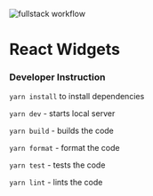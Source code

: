 ![fullstack workflow](https://github.com/JoaoPauloCMarra/react-widgets/actions/workflows/main.yml/badge.svg)

# React Widgets

### Developer Instruction

`yarn install` to install dependencies

`yarn dev` - starts local server

`yarn build` - builds the code

`yarn format` - format the code

`yarn test` - tests the code

`yarn lint` - lints the code

